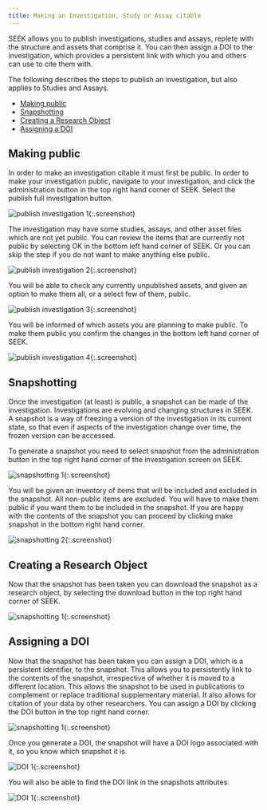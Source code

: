 ```yaml
---
title: Making an Investigation, Study or Assay citable
---
```


SEEK allows you to publish investigations, studies and assays, replete with the structure and assets that comprise it. You can then assign a DOI to the investigation, which provides a persistent link with which you and others can use to cite them with. 

The following describes the steps to publish an investigation, but also applies to Studies and Assays.

* [Making public](#making-public)
* [Snapshotting](#snapshotting)
* [Creating a Research Object](#creating-a-research-object)
* [Assigning a DOI](#assigning-a-doi)

## Making public
In order to make an investigation citable it must first be public. In order to make your investigation public, navigate to your investigation, and click the administration button in the top right hand corner of SEEK. Select the publish full investigation button.

![publish investigation 1](/images/user-guide/publish_investigation_1.png){:.screenshot}

The investigation may have some studies, assays, and other asset files which are not yet public. You can review the items that are currently not public by selecting OK in the bottom left hand corner of SEEK. Or you can skip the step if you do not want to make anything else public.

![publish investigation 2](/images/user-guide/publish_investigation_2.png){:.screenshot}

You will be able to check any currently unpublished assets, and given an option to make them all, or a select few of them, public.

![publish investigation 3](/images/user-guide/publish_investigation_3.png){:.screenshot}

You will be informed of which assets you are planning to make public. To make them public you confirm the changes in the bottom left hand corner of SEEK.

![publish investigation 4](/images/user-guide/publish_investigation_4.png){:.screenshot}

## Snapshotting
Once the investigation (at least) is public, a snapshot can be made of the investigation. Investigations are evolving and changing structures in SEEK. A snapshot is a way of freezing a version of the investigation in its current state, so that even if aspects of the investigation change over time, the frozen version can be accessed.

To generate a snapshot you need to select snapshot from the administration button in the top right hand corner of the investigation screen on SEEK.

![snapshotting 1](/images/user-guide/snapshotting_1.png){:.screenshot}

You will be given an inventory of items that will be included and excluded in the snapshot. All non-public items are excluded. You will have to make them public if you want them to be included in the snapshot. If you are happy with the contents of the snapshot you can proceed by clicking make snapshot in the bottom right hand corner.

![snapshotting 2](/images/user-guide/snapshotting_2.png){:.screenshot}

## Creating a Research Object
Now that the snapshot has been taken you can download the snapshot as a research object, by selecting the download button in the top right hand corner of SEEK.

![snapshotting 1](/images/user-guide/snapshotting_1.png){:.screenshot}

## Assigning a DOI
Now that the snapshot has been taken you can assign a DOI, which is a persistent identifier, to the snapshot. This allows you to persistently link to the contents of the snapshot, irrespective of whether it is moved to a different location. This allows the snapshot to be used in publications to complement or replace traditional supplementary material. It also allows for citation of your data by other researchers. You can assign a DOI by clicking the DOI button in the top right hand corner.

![snapshotting 1](/images/user-guide/snapshotting_1.png){:.screenshot}

Once you generate a DOI, the snapshot will have a DOI logo associated with it, so you know which snapshot it is.

![DOI 1](/images/user-guide/DOI_1.png){:.screenshot}

You will also be able to find the DOI link in the snapshots attributes

![DOI 1](/images/user-guide/DOI_2.png){:.screenshot}